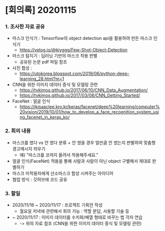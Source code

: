 # [회의록] 20201115

### 1. 조사한 자료 공유

* 마스크 인식기 : Tensorflow의 object detection api을 활용하여 만든 마스크 인식기
  * https://velog.io/@kjyggg/Few-Shot-Object-Detection
* 마스크 탐지기 : 딥러닝 기반의 마스크 착용 판별
  * 공유된 논문 pdf 파일 참조
* 사진 합성 : 
  * https://utokorea.blogspot.com/2019/06/python-deep-learning_28.html?m=1
* CNN을 위한 이미지 데이터 증식 및 모델링 관련
  * https://tykimos.github.io/2017/06/10/CNN_Data_Augmentation/
  * https://tykimos.github.io/2017/03/08/CNN_Getting_Started/
* FaceNet : 얼굴 인식
  * https://jkisaaclee.kro.kr/keras/facenet/deep%20learning/computer%20vision/2019/10/01/how_to_develop_a_face_recognition_system_using_facenet_in_keras_ko/



### 2. 회의 내용

* 마스크를 썼다 vs 안 썼다 분류 + 안 썼을 경우 얼만큼 안 썼는지 판별하여 맞춤형 경고메시지 띄우기
  * 예) "마스크를 코까지 올려서 착용해주세요."
* 얼굴 인식(FaceNet) 적용을 통해 사람과 사람이 아닌 object 구별해서 제대로 판별하기
* 마스크 미착용자에게 산소마스크 합성 시켜주는 아이디어
* 협업 방식 : 깃허브에 코드 공유



### 3. 할일

* 2020/11/16 ~ 2020/11/17 : 프로젝트 기획안 작성
  * 월요일 저녁에 관련해서 회의 가능 : 역할 분담, 사용할 기술 등
* ~ 2020/11/17 : 이미지 데이터를 수치화/배열 형태로 바꾸는 법 각자 연습
  * -> 위의 자료 참조 (CNN을 위한 이미지 데이터 증식 및 모델링 관련)

